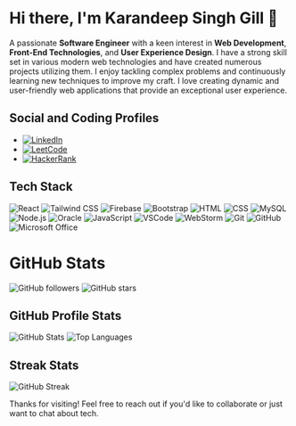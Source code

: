 # Hi there, I'm Karandeep Singh Gill 👋

A passionate **Software Engineer** with a keen interest in **Web Development**, **Front-End Technologies**, and **User Experience Design**. I have a strong skill set in various modern web technologies and have created numerous projects utilizing them. I enjoy tackling complex problems and continuously learning new techniques to improve my craft. I love creating dynamic and user-friendly web applications that provide an exceptional user experience.


## Social and Coding Profiles

- [![LinkedIn](https://img.shields.io/badge/LinkedIn-Profile-blue)](https://linkedin.com/in/karandeep-singh-gill-98822a233/)
- [![LeetCode](https://img.shields.io/badge/LeetCode-Profile-orange)](https://leetcode.com/u/Karandeep_Gill/)
- [![HackerRank](https://img.shields.io/badge/HackerRank-Profile-green)](https://www.hackerrank.com/profile/karandeepcse123)

## Tech Stack

![React](https://img.shields.io/badge/-React-61DAFB?style=for-the-badge&logo=react&logoColor=white)
![Tailwind CSS](https://img.shields.io/badge/-Tailwind%20CSS-38B2AC?style=for-the-badge&logo=tailwind-css&logoColor=white)
![Firebase](https://img.shields.io/badge/-Firebase-FFCA28?style=for-the-badge&logo=firebase&logoColor=white)
![Bootstrap](https://img.shields.io/badge/-Bootstrap-7952B3?style=for-the-badge&logo=bootstrap&logoColor=white)
![HTML](https://img.shields.io/badge/-HTML-E34F26?style=for-the-badge&logo=html5&logoColor=white)
![CSS](https://img.shields.io/badge/-CSS-1572B6?style=for-the-badge&logo=css3&logoColor=white)
![MySQL](https://img.shields.io/badge/-MySQL-4479A1?style=for-the-badge&logo=mysql&logoColor=white)
![Node.js](https://img.shields.io/badge/-Node.js-339933?style=for-the-badge&logo=node.js&logoColor=white)
![Oracle](https://img.shields.io/badge/-Oracle-F80000?style=for-the-badge&logo=oracle&logoColor=white)
![JavaScript](https://img.shields.io/badge/-JavaScript-F7DF1E?style=for-the-badge&logo=javascript&logoColor=black)
![VSCode](https://img.shields.io/badge/-VSCode-007ACC?style=for-the-badge&logo=visual-studio-code&logoColor=white)
![WebStorm](https://img.shields.io/badge/-WebStorm-000000?style=for-the-badge&logo=webstorm&logoColor=white)
![Git](https://img.shields.io/badge/-Git-F05032?style=for-the-badge&logo=git&logoColor=white)
![GitHub](https://img.shields.io/badge/-GitHub-181717?style=for-the-badge&logo=github&logoColor=white)
![Microsoft Office](https://img.shields.io/badge/-Microsoft%20Office-D83B01?style=for-the-badge&logo=microsoft-office&logoColor=white)

# GitHub Stats

![GitHub followers](https://img.shields.io/github/followers/GillKaran23?style=social)
![GitHub stars](https://img.shields.io/github/stars/GillKaran23?style=social)

## GitHub Profile Stats

![GitHub Stats](https://github-readme-stats.vercel.app/api?username=GillKaran23&show_icons=true&count_private=true&theme=radical)
![Top Languages](https://github-readme-stats.vercel.app/api/top-langs/?username=GillKaran23&layout=compact&theme=radical)

## Streak Stats

![GitHub Streak](https://github-readme-streak-stats.herokuapp.com/?user=GillKaran23&theme=radical)


Thanks for visiting! Feel free to reach out if you'd like to collaborate or just want to chat about tech.
